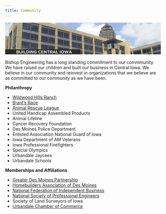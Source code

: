 ```yaml
---
title: Community
---
```


![](/assets/img/community.jpg)

Bishop Engineering has a long standing commitment to our commmunity. We have raised our children and built our business in Central Iowa. We believe in our community and reinvest in organizations that we believe are as committed to our community as we have been.

**Philanthropy**

- [Wildwood Hills Ranch](http://www.wildwoodhillsranch.com/)
- [Brant’s Race](http://www.brantsrace.com/)
- [Animal Rescue League](http://arl-iowa.org/)
- United Handicap Assembled Products
- Animal Lifeline
- Cancer Recovery Foundation
- Des Moines Police Department
- Enlisted Association National Guard of Iowa
- Iowa Department of AM Veterans
- Iowa Professional Firefighters
- Special Olympics
- Urbandale Jaycees
- Urbandale Schools

**Memberships and Affiliations**

- [Greater Des Moines Partnership](http://www.desmoinesmetro.com/)
- [Homebuilders Association of Des Moines](http://www.homebuildersassoc.org/)
- [National Federation of Independent Business](http://www.nfib.com/cgi-bin/NFIB.dll/Public/SiteNavigation/home.jsp)
- [National Society of Professional Engineers](http://www.nspe.org/)
- Society of Land Surveyors of Iowa
- [Urbandale Chamber of Commerce](http://www.urbandalechamber.com/)
